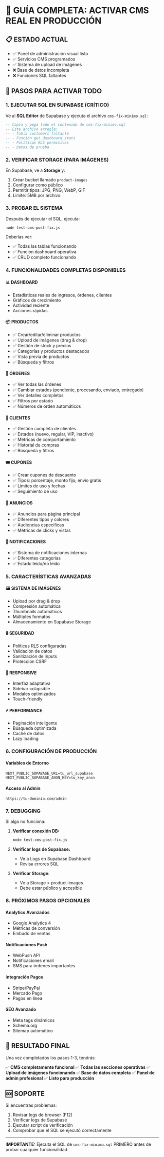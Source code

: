 # 🎯 GUÍA COMPLETA: ACTIVAR CMS REAL EN PRODUCCIÓN

## 📋 ESTADO ACTUAL
- ✅ Panel de administración visual listo
- ✅ Servicios CMS programados
- ✅ Sistema de upload de imágenes
- ❌ Base de datos incompleta
- ❌ Funciones SQL faltantes

## 🔧 PASOS PARA ACTIVAR TODO

### 1. EJECUTAR SQL EN SUPABASE (CRÍTICO)

Ve al **SQL Editor** de Supabase y ejecuta el archivo `cms-fix-minimo.sql`:

```sql
-- Copia y pega todo el contenido de cms-fix-minimo.sql
-- Este archivo arregla:
-- - Tabla customers faltante
-- - Función get_dashboard_stats
-- - Políticas RLS permisivas
-- - Datos de prueba
```

### 2. VERIFICAR STORAGE (PARA IMÁGENES)

En Supabase, ve a **Storage** y:

1. Crear bucket llamado `product-images`
2. Configurar como público
3. Permitir tipos: JPG, PNG, WebP, GIF
4. Límite: 5MB por archivo

### 3. PROBAR EL SISTEMA

Después de ejecutar el SQL, ejecuta:

```bash
node test-cms-post-fix.js
```

Deberías ver:
- ✅ Todas las tablas funcionando
- ✅ Función dashboard operativa
- ✅ CRUD completo funcionando

### 4. FUNCIONALIDADES COMPLETAS DISPONIBLES

#### 📊 DASHBOARD
- Estadísticas reales de ingresos, órdenes, clientes
- Gráficos de crecimiento
- Actividad reciente
- Acciones rápidas

#### 📦 PRODUCTOS
- ✅ Crear/editar/eliminar productos
- ✅ Upload de imágenes (drag & drop)
- ✅ Gestión de stock y precios
- ✅ Categorías y productos destacados
- ✅ Vista previa de productos
- ✅ Búsqueda y filtros

#### 🛒 ÓRDENES
- ✅ Ver todas las órdenes
- ✅ Cambiar estados (pendiente, procesando, enviado, entregado)
- ✅ Ver detalles completos
- ✅ Filtros por estado
- ✅ Números de orden automáticos

#### 👥 CLIENTES
- ✅ Gestión completa de clientes
- ✅ Estados (nuevo, regular, VIP, inactivo)
- ✅ Métricas de comportamiento
- ✅ Historial de compras
- ✅ Búsqueda y filtros

#### 🎟️ CUPONES
- ✅ Crear cupones de descuento
- ✅ Tipos: porcentaje, monto fijo, envío gratis
- ✅ Límites de uso y fechas
- ✅ Seguimiento de uso

#### 📢 ANUNCIOS
- ✅ Anuncios para página principal
- ✅ Diferentes tipos y colores
- ✅ Audiencias específicas
- ✅ Métricas de clicks y vistas

#### 🔔 NOTIFICACIONES
- ✅ Sistema de notificaciones internas
- ✅ Diferentes categorías
- ✅ Estado leído/no leído

### 5. CARACTERÍSTICAS AVANZADAS

#### 🖼️ SISTEMA DE IMÁGENES
- Upload por drag & drop
- Compresión automática
- Thumbnails automáticos
- Múltiples formatos
- Almacenamiento en Supabase Storage

#### 🔒 SEGURIDAD
- Políticas RLS configuradas
- Validación de datos
- Sanitización de inputs
- Protección CSRF

#### 📱 RESPONSIVE
- Interfaz adaptativa
- Sidebar colapsible
- Modales optimizados
- Touch-friendly

#### ⚡ PERFORMANCE
- Paginación inteligente
- Búsqueda optimizada
- Caché de datos
- Lazy loading

### 6. CONFIGURACIÓN DE PRODUCCIÓN

#### Variables de Entorno
```env
NEXT_PUBLIC_SUPABASE_URL=tu_url_supabase
NEXT_PUBLIC_SUPABASE_ANON_KEY=tu_key_anon
```

#### Acceso al Admin
```
https://tu-dominio.com/admin
```

### 7. DEBUGGING

Si algo no funciona:

1. **Verificar conexión DB:**
   ```bash
   node test-cms-post-fix.js
   ```

2. **Verificar logs de Supabase:**
   - Ve a Logs en Supabase Dashboard
   - Revisa errores SQL

3. **Verificar Storage:**
   - Ve a Storage > product-images
   - Debe estar público y accesible

### 8. PRÓXIMOS PASOS OPCIONALES

#### Analytics Avanzados
- Google Analytics 4
- Métricas de conversión
- Embudo de ventas

#### Notificaciones Push
- WebPush API
- Notificaciones email
- SMS para órdenes importantes

#### Integración Pagos
- Stripe/PayPal
- Mercado Pago
- Pagos en línea

#### SEO Avanzado
- Meta tags dinámicos
- Schema.org
- Sitemap automático

## 🎉 RESULTADO FINAL

Una vez completados los pasos 1-3, tendrás:

✅ **CMS completamente funcional**
✅ **Todas las secciones operativas**
✅ **Upload de imágenes funcionando**
✅ **Base de datos completa**
✅ **Panel de admin profesional**
✅ **Listo para producción**

## 🆘 SOPORTE

Si encuentras problemas:
1. Revisar logs de browser (F12)
2. Verificar logs de Supabase
3. Ejecutar script de verificación
4. Comprobar que el SQL se ejecutó correctamente

---

**IMPORTANTE:** Ejecuta el SQL de `cms-fix-minimo.sql` PRIMERO antes de probar cualquier funcionalidad.